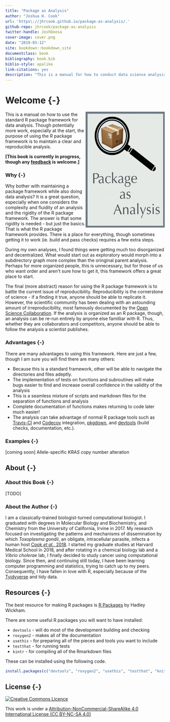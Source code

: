 ```yaml
--- 
title: "Package as Analysis"
author: "Joshua H. Cook"
url: 'https\://jhrcook.github.io/package-as-analysis/.'
github-repo: jhrcook/package-as-analysis
twitter-handle: JoshDoesa
cover-image: cover.png
date: "2019-03-12"
site: bookdown::bookdown_site
documentclass: book
bibliography: book.bib
biblio-style: apalike
link-citations: yes
description: "This is a manual for how to conduct data science analysis using the standard R package framework."
---
```


# Welcome {-}

<img src="cover.png" width="250" height="366" align="right" alt="Cover image" />

This is a manual on how to use the standard R package framework for data analysis. Though potentially more work, especially at the start, the purpose of using the R package framework is to maintain a clear and reproducible analysis. 

**[This book is currently in progress, though any [feedback](https://github.com/jhrcook/package-as-analysis/issues) is welcome.]**

### Why {-}

Why bother with maintaining a package framework while also doing data analysis? It is a great question, especially when one considers the complexity and fluidity of an analysis and the rigidity of the R package framework. The answer is that some rigidity is needed - but just the basics. That is what the R package framework provides. There is a place for everything, though sometimes getting it to work (ie. build and pass checks) requires a few extra steps. 

During my own analyses, I found things were getting much too disorganized and decentralized. What would start out as exploratory would morph into a subdirectory graph more complex than the oringinal parent analysis. Perhaps for more organized people, this is unnecessary, but for those of us who want order and aren't sure how to get it, this framework offers a great place to start.

The final (more abstract) reason for using the R package framework is to battle the current issue of reproducibility. Reproducibility is the cornerstone of science - if a finding it true, anyone should be able to replicate it. However, the scientific community has been dealing with an astounding amount of irreproducibility, most famously documented by the [Open Science Collaboration](http://science.sciencemag.org/content/349/6251/aac4716). If the analysis is organized as an R package, though, an analysis can be re-run entirely by anyone else familliar with R. Thus, whether they are collaborators and competitors, anyone should be able to follow the analysis a scientist publishes.


### Advantages {-}

There are many advantages to using this framework. Here are just a few, though I am sure you will find there are many others:

* Because this is a standard framework, other will be able to navigate the directories and files adeptly.
* The implementation of tests on functions and subroutines will make bugs easier to find and increase overall confidence in the validity of the analysis
* This is a seamless mixture of scripts and markdown files for the separation of functions and analysis
* Complete documentation of functions makes returning to code later much easier!
* The analysis can take advantage of normal R package tools such as [Travis-CI](https://travis-ci.org) and [Codecov](https://codecov.io) integration, [pkgdown](https://pkgdown.r-lib.org), and [devtools](https://devtools.r-lib.org) (build checks, documentation, etc.).


### Examples {-}

[coming soon] Allele-specific *KRAS* copy number alteration

## About {-}

### About this Book {-}

[TODO]

### About the Author {-}

I am a classically-trained biologist-turned computational biologist. I graduated with degrees in Molecular Biology and Biochemistry, and Chemistry from the University of California, Irvine in 2017. My research focused on investigating the patterns and mechanisms of dissemination by which *Toxoplasma gondii*, an obligate, intracellular parasite, infects a human host [Cook *et al.*, 2018](https://www.ncbi.nlm.nih.gov/pubmed/29295815). I started my graduate studies at Harvard Medical School in 2018, and after rotating in a chemical biology lab and a *Vibrio cholerae* lab, I finally decided to study cancer using computational biology. Since then, and continuing still today, I have been learning computer programming and statistics, trying to catch up to my peers. Consequently, I have fallen in love with R, especially because of the [Tyidyverse](https://www.tidyverse.org) and tidy data.



## Resources {-}

The best resource for making R packages is [R Packages](http://r-pkgs.had.co.nz) by Hadley Wickham.

There are some useful R packages you will want to have installed:

* `devtools` - will do most of the development building and checking
* `roxygen2` - makes all of the documentation
* `usethis` - for preparing all of the pieces and tools you want to include
* `testthat` - for running tests
* `kintr` - for compiling all of the Rmarkdown files

These can be installed using the following code.


```r
install.packages(c("devtools", "roxygen2", "usethis", "testthat", "knitr"))
```


## License {-}

<a rel="license" href="http://creativecommons.org/licenses/by-nc-sa/4.0/"><img alt="Creative Commons Licence" style="border-width:0" src="https://i.creativecommons.org/l/by-nc-sa/4.0/88x31.png" /></a>

This work is under a [Attribution-NonCommercial-ShareAlike 4.0 International License (CC BY-NC-SA 4.0)](http://creativecommons.org/licenses/by-nc-sa/4.0/)

